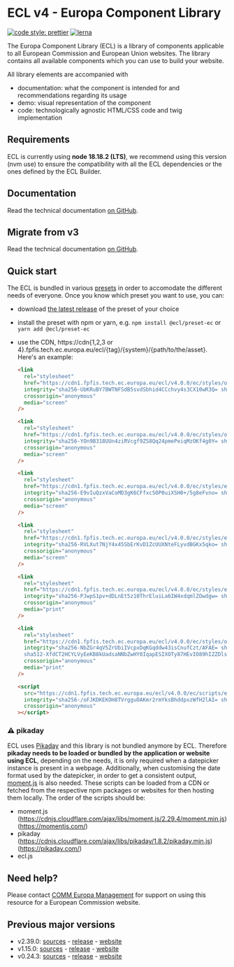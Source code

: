 # ECL v4 - Europa Component Library

[![code style: prettier](https://img.shields.io/badge/code_style-prettier-ff69b4.svg?style=flat-square)](https://github.com/prettier/prettier)
[![lerna](https://img.shields.io/badge/maintained%20with-lerna-cc00ff.svg)](https://lernajs.io/)

The Europa Component Library (ECL) is a library of components applicable to all European Commission and European Union websites. The library contains all available components which you can use to build your website.

All library elements are accompanied with

- documentation: what the component is intended for and recommendations regarding its usage
- demo: visual representation of the component
- code: technologically agnostic HTML/CSS code and twig implementation

## Requirements

ECL is currently using **node 18.18.2 (LTS)**, we recommend using this version (nvm use) to ensure the compatibility with all the ECL dependencies or the ones defined by the ECL Builder.

## Documentation

Read the technical documentation [on GitHub](docs/README.md).

## Migrate from v3

Read the technical documentation [on GitHub](docs/Migrating-v4.md).

## Quick start

The ECL is bundled in various [presets](docs/presets.md) in order to accomodate the different needs of everyone. Once you know which preset you want to use, you can:

- download [the latest release](https://github.com/ec-europa/europa-component-library/releases/latest) of the preset of your choice
- install the preset with npm or yarn, e.g. `npm install @ecl/preset-ec` or `yarn add @ecl/preset-ec`
- use the CDN, https://cdn{1,2,3 or 4}.fpfis.tech.ec.europa.eu/ecl/{tag}/{system}/{path/to/the/asset}. Here's an example:

  ```html
  <link
    rel="stylesheet"
    href="https://cdn1.fpfis.tech.ec.europa.eu/ecl/v4.0.0/ec/styles/optional/ecl-ec-default.css"
    integrity="sha256-UbKRuBY7BWTNFSdB5svdSbhid4CCchvy4s3CX10wR3Q= sha384-g3dfhBAu5GoD/UW+h81O6PzmdNHR12pVgV7KWWZismD7khhF3+sppimjpbH3dA90 sha512-MqVHbJuUg/N54U9q1UROVXGzaiUwuUSOACtVahEFjDecjb2UOasEOJIjYd9cya2Mh7o/tR76jHh/AZw5AhR5aQ=="
    crossorigin="anonymous"
    media="screen"
  />
  ```

  ```html
  <link
    rel="stylesheet"
    href="https://cdn1.fpfis.tech.ec.europa.eu/ecl/v4.0.0/ec/styles/optional/ecl-reset.css"
    integrity="sha256-YOn9B318UUn4ziRVcgf9ZS8Qq24pmePeiqMzOKf4g0Y= sha384-VZXx6km2dUe6NSs9R5QLUgD9hqU7y8L4izIj6CmWjPFRkggbVXJLnhfW+6FlA7Ee sha512-6HC/PE/TqophngqcGoCKrcVzm4jR4NSrCa+xwnGM8yQJ9cD3SPX3E7qvg4XIH/lxA9XcNln8Bi80dMZ5YBvxKw=="
    crossorigin="anonymous"
    media="screen"
  />
  ```

  ```html
  <link
    rel="stylesheet"
    href="https://cdn1.fpfis.tech.ec.europa.eu/ecl/v4.0.0/ec/styles/ecl-ec.css"
    integrity="sha256-E9vIuQzxVaCoMD3gK6CFfxcSOP0uiXSH0+/5g8eFvno= sha384-Ecfd+hMiAgOyyWmAFxMIPUCPUKMDi2o4nBhFxStC097s+WfM2Bkq0WrhtI+sPdl9 sha512-DC30OT6MF5e22casbWmbgJEQo+eK9173Sx1odwF/440fegKdSHvDtiARO+oHRy2b44GARNM0BZnrdarBSqRE2Q=="
    crossorigin="anonymous"
    media="screen"
  />
  ```

  ```html
  <link
    rel="stylesheet"
    href="https://cdn1.fpfis.tech.ec.europa.eu/ecl/v4.0.0/ec/styles/ecl-ec-utilities.css"
    integrity="sha256-RVLXut7NjY4x45SbErKvD1ZcUUXNteFLyvdBGKx5qko= sha384-oJ0lH5pQahXS8SZXuTO27fLNKnDqrFyIGyiIn0fMqze2B1fyoO9YxB+Vr9rExKPf sha512-7nsjYBjyVIAu2WvDOk/mBq2QQxqVWecpGYI+QtuPj9W8fVZkxix/jpiukGsf7DP8daJUiPcqroDLm4H/IgPNIw=="
    crossorigin="anonymous"
    media="screen"
  />
  ```

  ```html
  <link
    rel="stylesheet"
    href="https://cdn1.fpfis.tech.ec.europa.eu/ecl/v4.0.0/ec/styles/ecl-ec-print.css"
    integrity="sha256-PJwpS1pv+dDLnEt5z10ThrEluiLa6IW4xdqmlZOwdgw= sha384-YcIEuTvjKaZRCb1RZwaUSo3hYwuIDRhugAMgmP4hdOMlGtJkiy0rEyMl0apl9zZj sha512-DTve4gcbmrsgRlwjn31UEOrPy1IdtdvRjx3o3qa8rLt5PeSS6buDo2qClqfga/6AftF1NagcdxAbp0f0zrltog=="
    crossorigin="anonymous"
    media="print"
  />
  ```

  ```html
  <link
    rel="stylesheet"
    href="https://cdn1.fpfis.tech.ec.europa.eu/ecl/v4.0.0/ec/styles/optional/ecl-ec-default-print.css"
    integrity="sha256-NbZGr4qV5ZrUbiIVcpxDqKGqddw43isCnufCzt/AFAE= sha384-QhCtJ6QzXcjz6PD7CT4nh24qMDioQw6vzzC7QbVqOKKjbZKPLmco40KdOb1CdopA
    sha512-XfdCT2HCYLVyEeKB8kUadsaNNbZwHY0IqapESIXOTy87HEvIO89hIZZDlssWpJzyGy11hzE7obP2fjoryXTorg=="
    crossorigin="anonymous"
    media="print"
  />
  ```

  ```html
  <script
    src="https://cdn1.fpfis.tech.ec.europa.eu/ecl/v4.0.0/ec/scripts/ecl-ec.js"
    integrity="sha256-/oFJKDKEKOH8TVrgguOAKmr2rmYksBhddpxzWfH2lAI= sha384-cP/51kPNKSG0eA/MZTf6IgIf/en7x4wI7RYsNOYG1GXZk1QeqdyFIDOx3fRyHoW4 sha512-xmfFrFP2BSAyzCj5GjFabW0cKuRijYDHWwM7bk9bn4XiHGH0UnHMzIS91iDc3tG2l8hVMuvojf5IFCG+yQ1h8A=="
    crossorigin="anonymous"
  ></script>
  ```

### :warning: pikaday

ECL uses [Pikaday](https://github.com/Pikaday/Pikaday) and this library is not bundled anymore by ECL.
Therefore **pikaday needs to be loaded or bundled by the application or website using ECL**, depending on the needs, it is only required when a datepicker instance is present in a webpage.
Additionally, when customising the date format used by the datepicker, in order to get a consistent output, [moment.js](https://momentjs.com/) is also needed.
These scripts can be loaded from a CDN or fetched from the respective npm packages or websites for then hosting them locally.
The order of the scripts should be:

- moment.js (https://cdnjs.cloudflare.com/ajax/libs/moment.js/2.29.4/moment.min.js) (https://momentjs.com/)
- pikaday (https://cdnjs.cloudflare.com/ajax/libs/pikaday/1.8.2/pikaday.min.js) (https://pikaday.com/)
- ecl.js

## Need help?

Please contact [COMM Europa Management](mailto:Europamanagement@ec.europa.eu) for support on using this resource for a European Commission website.

## Previous major versions

- v2.39.0: [sources](https://github.com/ec-europa/europa-component-library/tree/v2) - [release](https://github.com/ec-europa/europa-component-library/releases/tag/v2.39.0) - [website](https://ec.europa.eu/component-library/v2.39.0/)
- v1.15.0: [sources](https://github.com/ec-europa/europa-component-library/tree/v1) - [release](https://github.com/ec-europa/europa-component-library/releases/tag/v1.15.0) - [website](https://ec.europa.eu/component-library/v1.15.0/)
- v0.24.3: [sources](https://github.com/ec-europa/europa-component-library/tree/v0) - [release](https://github.com/ec-europa/europa-component-library/releases/tag/v0.24.3) - [website](https://ec.europa.eu/component-library/v0.24.3/)
